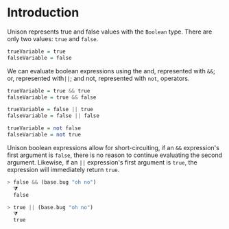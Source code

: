 # Introduction

Unison represents true and false values with the `Boolean` type. There are only two values: `true` and `false`.

```haskell
trueVariable = true
falseVariable = false
```

We can evaluate boolean expressions using the and, represented with `&&`; or, represented with`||`; and not, represented with `not`, operators.

```haskell
trueVariable = true && true
falseVariable = true && false

trueVariable = false || true
falseVariable = false || false

trueVariable = not false
falseVariable = not true
```

Unison boolean expressions allow for short-circuiting, if an `&&` expression's first argument is `false`, there is no reason to continue evaluating the second argument.
Likewise, if an `||` expression's first argument is `true`, the expression will immediately return `true`.

```haskell
> false && (base.bug "oh no")
  ⧩
  false
```

```haskell
> true || (base.bug "oh no")
  ⧩
  true
```
